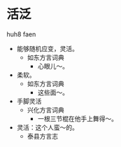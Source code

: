 # 活泛
huh8 faen
+ 能够随机应变，灵活。
  * 如东方言词典
    - 心眼儿～。
+ 柔软。
  * 如东方言词典
    - 这些面～。
+ 手脚灵活
  * 兴化方言词典
    - 一根三节棍在他手上舞得～。
+ 灵活：这个人蛮～的。
  * 泰县方言志
